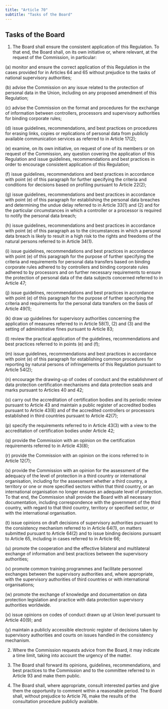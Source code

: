 ```yaml
---
title: "Article 70"
subtitle: "Tasks of the Board"
---
```

## Tasks of the Board

1. The Board shall ensure the consistent application of this Regulation. To that end, the Board shall, on its own initiative or, where relevant, at the request of the Commission, in particular:

(a) monitor and ensure the correct application of this Regulation in the cases provided for in Articles 64 and 65 without prejudice to the tasks of national supervisory authorities;

(b) advise the Commission on any issue related to the protection of personal data in the Union, including on any proposed amendment of this Regulation;

(c) advise the Commission on the format and procedures for the exchange of information between controllers, processors and supervisory authorities for binding corporate rules;

(d) issue guidelines, recommendations, and best practices on procedures for erasing links, copies or replications of personal data from publicly available communication services as referred to in Article 17(2);

(e) examine, on its own initiative, on request of one of its members or on request of the Commission, any question covering the application of this Regulation and issue guidelines, recommendations and best practices in order to encourage consistent application of this Regulation;

(f) issue guidelines, recommendations and best practices in accordance with point (e) of this paragraph for further specifying the criteria and conditions for decisions based on profiling pursuant to Article 22(2);

(g) issue guidelines, recommendations and best practices in accordance with point (e) of this paragraph for establishing the personal data breaches and determining the undue delay referred to in Article 33(1) and (2) and for the particular circumstances in which a controller or a processor is required to notify the personal data breach;

(h) issue guidelines, recommendations and best practices in accordance with point (e) of this paragraph as to the circumstances in which a personal data breach is likely to result in a high risk to the rights and freedoms of the natural persons referred to in Article 34(1).

(i) issue guidelines, recommendations and best practices in accordance with point (e) of this paragraph for the purpose of further specifying the criteria and requirements for personal data transfers based on binding corporate rules adhered to by controllers and binding corporate rules adhered to by processors and on further necessary requirements to ensure the protection of personal data of the data subjects concerned referred to in Article 47;

(j) issue guidelines, recommendations and best practices in accordance with point (e) of this paragraph for the purpose of further specifying the criteria and requirements for the personal data transfers on the basis of Article 49(1);

(k) draw up guidelines for supervisory authorities concerning the application of measures referred to in Article 58(1), (2) and (3) and the setting of administrative fines pursuant to Article 83;

(l) review the practical application of the guidelines, recommendations and best practices referred to in points (e) and (f);

(m) issue guidelines, recommendations and best practices in accordance with point (e) of this paragraph for establishing common procedures for reporting by natural persons of infringements of this Regulation pursuant to Article 54(2);

(n) encourage the drawing-up of codes of conduct and the establishment of data protection certification mechanisms and data protection seals and marks pursuant to Articles 40 and 42;

(o) carry out the accreditation of certification bodies and its periodic review pursuant to Article 43 and maintain a public register of accredited bodies pursuant to Article 43(6) and of the accredited controllers or processors established in third countries pursuant to Article 42(7);

(p) specify the requirements referred to in Article 43(3) with a view to the accreditation of certification bodies under Article 42;

(q) provide the Commission with an opinion on the certification requirements referred to in Article 43(8);

(r) provide the Commission with an opinion on the icons referred to in Article 12(7);

(s) provide the Commission with an opinion for the assessment of the adequacy of the level of protection in a third country or international organisation, including for the assessment whether a third country, a territory or one or more specified sectors within that third country, or an international organisation no longer ensures an adequate level of protection. To that end, the Commission shall provide the Board with all necessary documentation, including correspondence with the government of the third country, with regard to that third country, territory or specified sector, or with the international organisation.

(t) issue opinions on draft decisions of supervisory authorities pursuant to the consistency mechanism referred to in Article 64(1), on matters submitted pursuant to Article 64(2) and to issue binding decisions pursuant to Article 65, including in cases referred to in Article 66;

(u) promote the cooperation and the effective bilateral and multilateral exchange of information and best practices between the supervisory authorities;

(v) promote common training programmes and facilitate personnel exchanges between the supervisory authorities and, where appropriate, with the supervisory authorities of third countries or with international organisations;

(w) promote the exchange of knowledge and documentation on data protection legislation and practice with data protection supervisory authorities worldwide.

(x) issue opinions on codes of conduct drawn up at Union level pursuant to Article 40(9); and

(y) maintain a publicly accessible electronic register of decisions taken by supervisory authorities and courts on issues handled in the consistency mechanism.

2. Where the Commission requests advice from the Board, it may indicate a time limit, taking into account the urgency of the matter.

3. The Board shall forward its opinions, guidelines, recommendations, and best practices to the Commission and to the committee referred to in Article 93 and make them public.

4. The Board shall, where appropriate, consult interested parties and give them the opportunity to comment within a reasonable period. The Board shall, without prejudice to Article 76, make the results of the consultation procedure publicly available.
